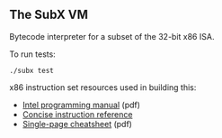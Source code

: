 ## The SubX VM

Bytecode interpreter for a subset of the 32-bit x86 ISA.

To run tests:

  ```
  ./subx test
  ```

x86 instruction set resources used in building this:

* [Intel programming manual](http://www.intel.com/content/dam/www/public/us/en/documents/manuals/64-ia-32-architectures-software-developer-instruction-set-reference-manual-325383.pdf) (pdf)
* [Concise instruction reference](https://c9x.me/x86)
* [Single-page cheatsheet](https://net.cs.uni-bonn.de/fileadmin/user_upload/plohmann/x86_opcode_structure_and_instruction_overview.pdf) (pdf)
